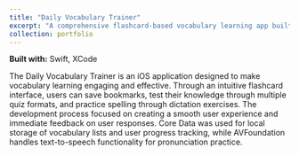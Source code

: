 ```yaml
---
title: "Daily Vocabulary Trainer"
excerpt: "A comprehensive flashcard-based vocabulary learning app built with Swift that helps users master new words through quizzes and spelling exercises<br/><img src='/images/vocabAppImage.png'>"
collection: portfolio
---
```


<!-- {% include video.html url="/files/dailyVocabTrainer.MP4" %} -->

**Built with:** Swift, XCode

The Daily Vocabulary Trainer is an iOS application designed to make vocabulary learning engaging and effective. Through an intuitive flashcard interface, users can save bookmarks, test their knowledge through multiple quiz formats, and practice spelling through dictation exercises. The development process focused on creating a smooth user experience and immediate feedback on user responses. Core Data was used for local storage of vocabulary lists and user progress tracking, while AVFoundation handles text-to-speech functionality for pronunciation practice.